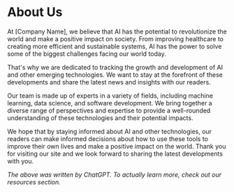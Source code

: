 # About Us

At [Company Name], we believe that AI has the potential to revolutionize the world and make a positive impact on society. From improving healthcare to creating more efficient and sustainable systems, AI has the power to solve some of the biggest challenges facing our world today.

That's why we are dedicated to tracking the growth and development of AI and other emerging technologies. We want to stay at the forefront of these developments and share the latest news and insights with our readers.

Our team is made up of experts in a variety of fields, including machine learning, data science, and software development. We bring together a diverse range of perspectives and expertise to provide a well-rounded understanding of these technologies and their potential impacts.

We hope that by staying informed about AI and other technologies, our readers can make informed decisions about how to use these tools to improve their own lives and make a positive impact on the world. Thank you for visiting our site and we look forward to sharing the latest developments with you.

_The above was written by ChatGPT. To actually learn more, check out our resources section._

